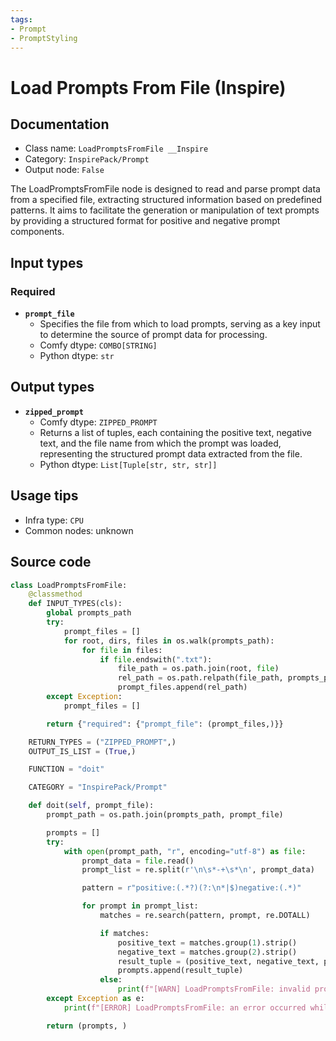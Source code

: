 ```yaml
---
tags:
- Prompt
- PromptStyling
---
```


# Load Prompts From File (Inspire)
## Documentation
- Class name: `LoadPromptsFromFile __Inspire`
- Category: `InspirePack/Prompt`
- Output node: `False`

The LoadPromptsFromFile node is designed to read and parse prompt data from a specified file, extracting structured information based on predefined patterns. It aims to facilitate the generation or manipulation of text prompts by providing a structured format for positive and negative prompt components.
## Input types
### Required
- **`prompt_file`**
    - Specifies the file from which to load prompts, serving as a key input to determine the source of prompt data for processing.
    - Comfy dtype: `COMBO[STRING]`
    - Python dtype: `str`
## Output types
- **`zipped_prompt`**
    - Comfy dtype: `ZIPPED_PROMPT`
    - Returns a list of tuples, each containing the positive text, negative text, and the file name from which the prompt was loaded, representing the structured prompt data extracted from the file.
    - Python dtype: `List[Tuple[str, str, str]]`
## Usage tips
- Infra type: `CPU`
- Common nodes: unknown


## Source code
```python
class LoadPromptsFromFile:
    @classmethod
    def INPUT_TYPES(cls):
        global prompts_path
        try:
            prompt_files = []
            for root, dirs, files in os.walk(prompts_path):
                for file in files:
                    if file.endswith(".txt"):
                        file_path = os.path.join(root, file)
                        rel_path = os.path.relpath(file_path, prompts_path)
                        prompt_files.append(rel_path)
        except Exception:
            prompt_files = []

        return {"required": {"prompt_file": (prompt_files,)}}

    RETURN_TYPES = ("ZIPPED_PROMPT",)
    OUTPUT_IS_LIST = (True,)

    FUNCTION = "doit"

    CATEGORY = "InspirePack/Prompt"

    def doit(self, prompt_file):
        prompt_path = os.path.join(prompts_path, prompt_file)

        prompts = []
        try:
            with open(prompt_path, "r", encoding="utf-8") as file:
                prompt_data = file.read()
                prompt_list = re.split(r'\n\s*-+\s*\n', prompt_data)

                pattern = r"positive:(.*?)(?:\n*|$)negative:(.*)"

                for prompt in prompt_list:
                    matches = re.search(pattern, prompt, re.DOTALL)

                    if matches:
                        positive_text = matches.group(1).strip()
                        negative_text = matches.group(2).strip()
                        result_tuple = (positive_text, negative_text, prompt_file)
                        prompts.append(result_tuple)
                    else:
                        print(f"[WARN] LoadPromptsFromFile: invalid prompt format in '{prompt_file}'")
        except Exception as e:
            print(f"[ERROR] LoadPromptsFromFile: an error occurred while processing '{prompt_file}': {str(e)}")

        return (prompts, )

```
